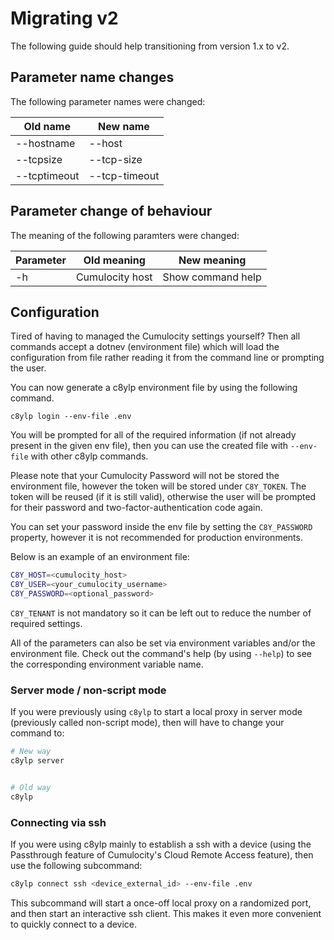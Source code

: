 
# Migrating v2

The following guide should help transitioning from version 1.x to v2.

## Parameter name changes

The following parameter names were changed:

|Old name|New name|
|--------|--------|
|--hostname|--host|
|--tcpsize|--tcp-size|
|--tcptimeout|--tcp-timeout|


## Parameter change of behaviour

The meaning of the following paramters were changed:

|Parameter|Old meaning|New meaning|
|---------|-----------|-----------|
|-h|Cumulocity host|Show command help|


## Configuration

Tired of having to managed the Cumulocity settings yourself? Then all commands accept a dotnev (environment file) which will load the configuration from file rather reading it from the command line or prompting the user.

You can now generate a c8ylp environment file by using the following command.

```
c8ylp login --env-file .env
```

You will be prompted for all of the required information (if not already present in the given env file), then you can use the created file with `--env-file` with other c8ylp commands.

Please note that your Cumulocity Password will not be stored the environment file, however the token will be stored under `C8Y_TOKEN`. The token will be reused (if it is still valid), otherwise the user will be prompted for their password and two-factor-authentication code again.

You can set your password inside the env file by setting the `C8Y_PASSWORD` property, however it is not recommended for production environments.

Below is an example of an environment file:

```sh
C8Y_HOST=<cumulocity_host>
C8Y_USER=<your_cumulocity_username>
C8Y_PASSWORD=<optional_password>
```

`C8Y_TENANT` is not mandatory so it can be left out to reduce the number of required settings.

All of the parameters can also be set via environment variables and/or the environment file. Check out the command's help (by using `--help`) to see the corresponding environment variable name.

### Server mode / non-script mode

If you were previously using `c8ylp` to start a local proxy in server mode (previously called non-script mode), then will have to change your command to:


```sh
# New way
c8ylp server


# Old way
c8ylp
```


### Connecting via ssh

If you were using c8ylp mainly to establish a ssh with a device (using the Passthrough feature of Cumulocity's Cloud Remote Access feature), then use the following subcommand:

```sh
c8ylp connect ssh <device_external_id> --env-file .env
```

This subcommand will start a once-off local proxy on a randomized port, and then start an interactive ssh client. This makes it even more convenient to quickly connect to a device.
